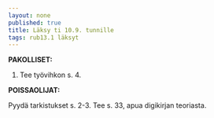 ```yaml
---
layout: none
published: true
title: Läksy ti 10.9. tunnille
tags: rub13.1 läksyt
---
```

**PAKOLLISET:**

1. Tee työvihkon s. 4.

**POISSAOLIJAT:**

Pyydä tarkistukset s. 2-3. Tee s. 33, apua digikirjan teoriasta.
